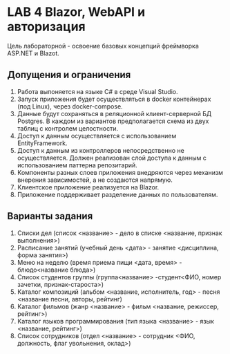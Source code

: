 # LAB 4 Blazor, WebAPI и авторизация

Цель лабораторной - освоение базовых концепций фреймворка ASP.NET и Blazot.

## Допущения и ограничения

1. Работа выпоняется на языке C# в среде Visual Studio.
2. Запуск приложения будет осуществляться в docker контейнерах (под Linux), через docker-compose.
3. Данные будут сохраняться в реляционной клиент-серверной БД Postgres. В каждом из вариантов предполагается схема из двух таблиц с контролем целостности.
4. Доступ к данным осуществляется с использованием EntityFramework.
6. Доступ к данным из контроллеров непосредственно не осуществляется. Должен реализован слой доступа к данным с использованием паттерна репозитарий.
7. Компоненты разных слоев приложения внедряются через механизм внерения зависимостей, а не создаются напрямую.
8. Клиентское приложение реализуется на Blazor.
9. Приложение поддерживает разделение данных по пользователям.

## Варианты задания

1. Списки дел (список <название> - дело в списке <название, признак выполнения>)
2. Расписание занятий (учебный день <дата> - занятие <дисциплина, форма занятия>)
3. Меню на неделю (время приема пищи <дата, время> - блюдо<название блюда>)
4. Список студентов группы (группа<название> -студент<ФИО, номер зачетки, признак-староста>)
5. Каталог композиций (альбом <название, исполнитель, год> - песня <название песни, авторы, рейтинг)
6. Каталог фильмов (жанр <название> - фильм <название, режиссер, рейтинг>)
7. Каталог языков программирования (тип языка <название> - язык <название, рейтинг>)
8. Список сотрудников (отдел <название> - сотрудник <ФИО, должность, флаг увольнения, оклад>)